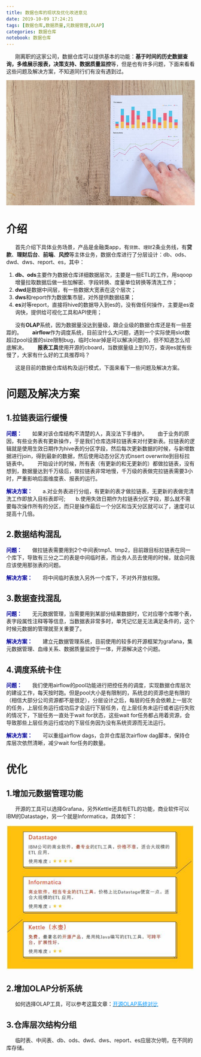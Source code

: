 ```yaml
---
title: 数据仓库的现状及优化改进意见
date: 2019-10-09 17:24:21
tags: [数据仓库,数据质量,元数据管理,OLAP]
categories: 数据仓库
notebook: 数据仓库
---
```


&nbsp;&nbsp;&nbsp;&nbsp;&nbsp;&nbsp;刚离职的这家公司，数据仓库可以提供基本的功能：<b>基于时间的历史数据查询，多维展示报表，决策支持、数据质量监控</b>等，但是也有许多问题，下面来看看这些问题及解决方案，不知道同行们有没有遇到过。

![data_warehouse_status](数据仓库的现状及优化改进意见/data_warehouse.jpeg)

<!-- more -->

# 介绍
&nbsp;&nbsp;&nbsp;&nbsp;&nbsp;&nbsp;首先介绍下具体业务场景，产品是金融类app，有`贷款`、`理财`2条业务线，有<b>贷款</b>、<b>理财后台</b>、<b>前端</b>、<b>风控</b>等主体业务，数据仓库进行了分层设计：db、ods、dwd、dws、report、es，其中：
1. <b>db、ods</b>主要作为数据仓库详细数据层次，主要是一些ETL的工作，用sqoop增量拉取数据后做一些加解密、字段转换、度量单位转换等清洗工作；
2. <b>dwd</b>是数据中间层，有一些数据大宽表在这个层次；
3. <b>dws</b>和report</b>作为数据集市层，对外提供数据结果；
4. <b>es</b>对等report，直接将hive的数据导入到es的，没有做任何操作，主要是es查询快，提供给可视化工具和API使用；

&nbsp;&nbsp;&nbsp;&nbsp;&nbsp;&nbsp;没有<b>OLAP</b>系统，因为数据量没达到量级，跟企业级的数据仓库还是有一些差距的。
&nbsp;&nbsp;&nbsp;&nbsp;&nbsp;&nbsp;<b>airflow</b>作为调度系统，目前没什么大问题，遇到一个实际使用slot数超过pool设置的size限制bug，临时clear掉是可以解决问题的，但不知道怎么彻底解决。
&nbsp;&nbsp;&nbsp;&nbsp;&nbsp;&nbsp;<b>报表工具</b>使用开源的cboard，当数据量级上到10万，查询es就有些慢了，大家有什么好的工具推荐吗？

&nbsp;&nbsp;&nbsp;&nbsp;&nbsp;&nbsp;这是目前的数据仓库结构及运行模式，下面来看下一些问题及解决方案。

# 问题及解决方案
## 1.拉链表运行缓慢
<font color=#009><b>问题：</b></font>
&nbsp;&nbsp;&nbsp;&nbsp;&nbsp;&nbsp;如果对该仓库结构不清楚的人，真没法下手维护。
&nbsp;&nbsp;&nbsp;&nbsp;&nbsp;&nbsp;由于业务的原因，有些业务表有更新操作，于是我们仓库选择拉链表来对付更新表。拉链表的逻辑就是使用生效日期作为hive表的分区字段，然后每次更新数据的时候，与新增数据进行join，得到最新的数据，然后使用动态分区方式insert overwrite到目标拉链表中。
&nbsp;&nbsp;&nbsp;&nbsp;&nbsp;&nbsp;开始设计的时候，所有表（有更新的和无更新的）都做拉链表，没有想到，数据量达到千万级后，做拉链表非常地慢，千万级的表做完拉链表需要3小时，严重影响后面维度表、报表的运行。

<font color=#009><b>解决方案：</b></font>
&nbsp;&nbsp;&nbsp;&nbsp;&nbsp;&nbsp;a.对业务表进行分组，有更新的表才做拉链表，无更新的表做完清洗工作即放入目标表即可;
&nbsp;&nbsp;&nbsp;&nbsp;&nbsp;&nbsp;b.使用失效日期作为拉链表分区字段，那么就不需要每次操作所有的分区，而只是操作最后一个分区和当天分区就可以了，速度可以提高十几倍。

## 2.数据结构混乱
<font color=#009><b>问题：</b></font>
&nbsp;&nbsp;&nbsp;&nbsp;&nbsp;&nbsp;做拉链表需要用到2个中间表tmp1、tmp2，目前跟目标拉链表在同一个库下，导致有三分之二的表是中间临时表，而业务人员去使用的时候，就会问我应该使用那张表的问题。

<font color=#009><b>解决方案：</b></font>
&nbsp;&nbsp;&nbsp;&nbsp;&nbsp;&nbsp;将中间临时表放入另外一个库下，不对外开放权限。

## 3.数据查找混乱
<font color=#009><b>问题：</b></font>
&nbsp;&nbsp;&nbsp;&nbsp;&nbsp;&nbsp;无元数据管理，当需要用到某部分结果数据时，它对应哪个库哪个表，表字段属性注释等等信息，当数据表非常多时，单凭记忆是无法满足条件的，这个时候元数据的管理就至关重要了。

<font color=#009><b>解决方案：</b></font>
&nbsp;&nbsp;&nbsp;&nbsp;&nbsp;&nbsp;建立元数据管理系统，目前使用的较多的开源框架为grafana，集元数据管理、血缘关系、数据质量监控于一体，开源解决这个问题。

## 4.调度系统卡住
<font color=#009><b>问题：</b></font>
&nbsp;&nbsp;&nbsp;&nbsp;&nbsp;&nbsp;我们使用airflow的pool功能进行把控任务的调度，实现数据仓库层次的建设工作，每天按时跑。但是pool大小是有限制的，系统总的资源也是有限的（相信大部分公司资源都不是很足），分层设计之后，每层的任务会依赖上一层次的任务，上层任务运行成功后才会运行下层任务，在上层任务未运行或者运行失败的情况下，下层任务一直处于wait for状态，这些wait for任务都占用着资源，会导致那些上层任务运行成功的下层任务因为没有系统资源而无法运行。

<font color=#009><b>解决方案：</b></font>
&nbsp;&nbsp;&nbsp;&nbsp;&nbsp;&nbsp;可以重组airflow dags，合并仓库层次airflow dag脚本，保持仓库层次依然清晰，减少wait for任务的数量。

# 优化
## 1.增加元数据管理功能
&nbsp;&nbsp;&nbsp;&nbsp;&nbsp;&nbsp;开源的工具可以选择Grafana，另外Kettle还具有ETL的功能，商业软件可以IBM的Datastage，另一个就是Informatica，具体如下：

![ETL_tools](数据仓库的现状及优化改进意见/ETL_tools.jpeg)

## 2.增加OLAP分析系统
&nbsp;&nbsp;&nbsp;&nbsp;&nbsp;&nbsp;如何选择OLAP工具，可以参考这篇文章：<a>[<font color=#0099ff>开源OLAP系统对比</font>](http://wetech.top/2019/10/09/%E5%BC%80%E6%BA%90OLAP%E7%B3%BB%E7%BB%9F%E5%AF%B9%E6%AF%94/)</a>

## 3.仓库层次结构分组
&nbsp;&nbsp;&nbsp;&nbsp;&nbsp;&nbsp;临时表、中间表、db、ods、dwd、dws、report、es应层次分明，在不同的库存储。